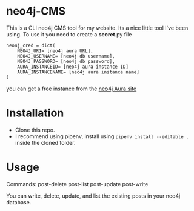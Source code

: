 # neo4j-CMS

This is a CLI neo4j CMS tool for my website. Its a nice little tool I've been using. To use it you need to create a __secret__.py file 

```
neo4j_cred = dict(
    NEO4J_URI= [neo4j aura URL],
    NEO4J_USERNAME= [neo4j db username],
    NEO4J_PASSWORD= [neo4j db password],
    AURA_INSTANCEID= [neo4j aura instance ID]
    AURA_INSTANCENAME= [neo4j aura instance name]
)
```

you can get a free instance from the [neo4j Aura site](https://console.neo4j.io/)

# Installation

- Clone this repo. 
- I recommend using pipenv, install using `pipenv install --editable .` inside the cloned folder.


# Usage
Commands:
  post-delete
  post-list
  post-update
  post-write

You can write, delete, update, and list the existing posts in your neo4j database.